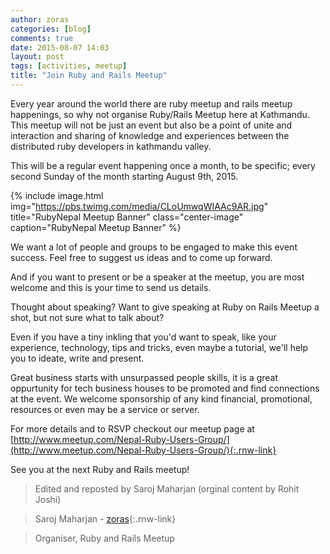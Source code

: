 ```yaml
---
author: zoras
categories: [blog]
comments: true
date: 2015-08-07 14:03
layout: post
tags: [activities, meetup]
title: "Join Ruby and Rails Meetup"
---
```


Every year around the world there are ruby meetup and rails meetup happenings, so why not organise Ruby/Rails Meetup here at Kathmandu. This meetup will not be just an event but also be a point of unite and interaction and sharing of knowledge and experiences between the distributed ruby developers in kathmandu valley.

This will be a regular event happening once a month, to be specific; every second Sunday of the month starting August 9th, 2015.

{% include image.html
     img="https://pbs.twimg.com/media/CLoUmwqWIAAc9AR.jpg"
     title="RubyNepal Meetup Banner"
     class="center-image"
     caption="RubyNepal Meetup Banner" %}

We want a lot of people and groups to be engaged to make this event success. Feel free to suggest us ideas and to come up forward.

And if you want to present or be a speaker at the meetup, you are most welcome and this is your time to send us details.

Thought about speaking? Want to give speaking at Ruby on Rails Meetup a shot, but not sure what to talk about?

Even if you have a tiny inkling that you'd want to speak, like your experience, technology, tips and tricks, even maybe a tutorial, we'll help you to ideate, write and present.

Great business starts with unsurpassed people skills, it is a great oppurtunity for tech business houses to be promoted and find connections at the event. We welcome sponsorship of any kind financial, promotional, resources or even may be a service or server.

For more details and to RSVP checkout our meetup page at [http://www.meetup.com/Nepal-Ruby-Users-Group/](http://www.meetup.com/Nepal-Ruby-Users-Group/){:.rnw-link}

See you at the next Ruby and Rails meetup!

> Edited and reposted by Saroj Maharjan (orginal content by Rohit Joshi)

> Saroj Maharjan - [zoras](http://twitter.com/zoraslapen){:.rnw-link}

> Organiser, Ruby and Rails Meetup
